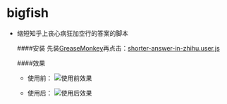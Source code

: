 # bigfish

- 缩短知乎上丧心病狂加空行的答案的脚本

    ####安装
先装[GreaseMonkey][1]再点击：[shorter-answer-in-zhihu.user.js][2]

    ####效果
  + 使用前：
    ![使用前效果][3]

  + 使用后：
    ![使用后效果][4]

[1]: https://addons.mozilla.org/zh-CN/firefox/addon/greasemonkey/
[2]: https://github.com/redoc/bigfish/raw/master/fish/shorter-answer-in-zhihu.user.js
[3]: http://nogame.sinaapp.com/html/images/before.png
[4]: http://nogame.sinaapp.com/html/images/after.png
